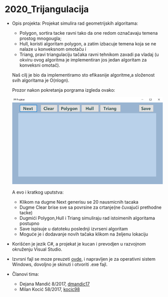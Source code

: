 # 2020_Trijangulacija
- Opis projekta: Projekat simulira rad geometrijskih algoritama:
  - Polygon, sortira tacke ravni tako da one redom označavaju temena prostog mnogougla;
  - Hull, koristi algoritam polygon, a zatim izbacuje temena koja se ne nalaze u konveksnom omotaču i
  - Triang, pravi triangulaciju tačaka ravni tehnikom zavadi pa vladaj (u okviru ovog algoritma je implementiran jos jedan algoritam za konveksni omotač).
  
  Naš cilj je bio da implementiramo sto efikasnije algoritme,a složenost svih algoritama je O(nlogn).
  
  Prozor nakon pokretanja porgrama izgleda ovako: 
 
  ![](triang.png)

  A evo i kratkog uputstva:
    - Klikom na dugme Next generisu se 20 nausmicnih tacaka
    - Dugme Clear brise sve sa povrsine za crtanje(ne čuvajući prethodne tacke)
    - Dugmići Polygon,Hull i Triang simuliraju rad istoimenih algoritama postupno
    - Save ispisuje u datoteku poslednji izvrseni algoritam
    - Moguće je i dodavanje novih tačaka klikom na željenu lokaciju





- Korišćen je jezik C#, a projekat je kucan i prevodjen u razvojnom okruženju Visual Studio.

- Izvrsni fajl se moze preuzeti [ovde](https://github.com/matf-pp/2020_Trijangulacija/releases/download/v1/TrijangulacijaTacaka.exe), i napravljen je za operativni sistem Windows, dovoljno je skinuti i otvoriti .exe fajl. 

- Članovi tima:
  - Dejana Mandić 8/2017, [dmandic17](https://github.com/dmandic17)
  - Milan Kocić   58/2017,  [kocic98](https://github.com/kocic98)




